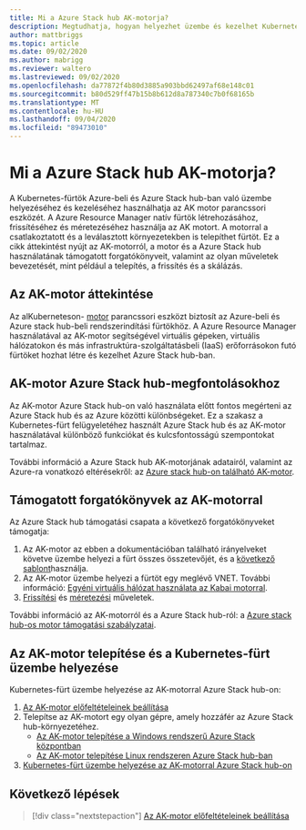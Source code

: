 ```yaml
---
title: Mi a Azure Stack hub AK-motorja?
description: Megtudhatja, hogyan helyezhet üzembe és kezelhet Kubernetes-fürtöt az Azure-ban és Azure Stack hub-ban az AK motor parancssori eszköz használatával.
author: mattbriggs
ms.topic: article
ms.date: 09/02/2020
ms.author: mabrigg
ms.reviewer: waltero
ms.lastreviewed: 09/02/2020
ms.openlocfilehash: da77872f4b80d3885a903bbd62497af68e148c01
ms.sourcegitcommit: b80d529ff47b15b8b612d8a787340c7b0f68165b
ms.translationtype: MT
ms.contentlocale: hu-HU
ms.lasthandoff: 09/04/2020
ms.locfileid: "89473010"
---
```

# <a name="what-is-the-aks-engine-on-azure-stack-hub"></a>Mi a Azure Stack hub AK-motorja?

A Kubernetes-fürtök Azure-beli és Azure Stack hub-ban való üzembe helyezéséhez és kezeléséhez használhatja az AK motor parancssori eszközét. A Azure Resource Manager natív fürtök létrehozásához, frissítéséhez és méretezéséhez használja az AK motort. A motorral a csatlakoztatott és a leválasztott környezetekben is telepíthet fürtöt. Ez a cikk áttekintést nyújt az AK-motorról, a motor és a Azure Stack hub használatának támogatott forgatókönyveit, valamint az olyan műveletek bevezetését, mint például a telepítés, a frissítés és a skálázás.

## <a name="overview-of-the-aks-engine"></a>Az AK-motor áttekintése

Az alKuberneteson- [motor](https://github.com/Azure/aks-engine) parancssori eszközt biztosít az Azure-beli és Azure stack hub-beli rendszerindítási fürtökhöz. A Azure Resource Manager használatával az AK-motor segítségével virtuális gépeken, virtuális hálózatokon és más infrastruktúra-szolgáltatásbeli (IaaS) erőforrásokon futó fürtöket hozhat létre és kezelhet Azure Stack hub-ban.

## <a name="aks-engine-on-azure-stack-hub-considerations"></a>AK-motor Azure Stack hub-megfontolásokhoz

Az AK-motor Azure Stack hub-on való használata előtt fontos megérteni az Azure Stack hub és az Azure közötti különbségeket. Ez a szakasz a Kubernetes-fürt felügyeletéhez használt Azure Stack hub és az AK-motor használatával különböző funkciókat és kulcsfontosságú szempontokat tartalmaz.

További információ a Azure Stack hub AK-motorjának adatairól, valamint az Azure-ra vonatkozó eltérésekről: az [Azure stack hub-on található AK-motor](https://github.com/Azure/aks-engine/blob/master/docs/topics/azure-stack.md).

## <a name="supported-scenarios-with-the-aks-engine"></a>Támogatott forgatókönyvek az AK-motorral

Az Azure Stack hub támogatási csapata a következő forgatókönyveket támogatja:

1.  Az AK-motor az ebben a dokumentációban található irányelveket követve üzembe helyezi a fürt összes összetevőjét, és a [következő sablont](https://github.com/Azure/aks-engine/tree/master/examples/azure-stack)használja.
2.  Az AK-motor üzembe helyezi a fürtöt egy meglévő VNET. További információ: [Egyéni virtuális hálózat használata az Kabai motorral](https://github.com/Azure/aks-engine/blob/master/docs/tutorials/custom-vnet.md).
3.  [Frissítési](azure-stack-kubernetes-aks-engine-upgrade.md) és [méretezési](azure-stack-kubernetes-aks-engine-scale.md) műveletek.

További információ az AK-motorról és a Azure Stack hub-ról: a [Azure stack hub-os motor támogatási szabályzatai](azure-stack-kubernetes-aks-engine-support.md).

## <a name="install-the-aks-engine-and-deploy-a-kubernetes-cluster"></a>Az AK-motor telepítése és a Kubernetes-fürt üzembe helyezése

Kubernetes-fürt üzembe helyezése az AK-motorral Azure Stack hub-on:

1. [Az AK-motor előfeltételeinek beállítása](azure-stack-kubernetes-aks-engine-set-up.md)
2. Telepítse az AK-motort egy olyan gépre, amely hozzáfér az Azure Stack hub-környezetéhez.
     - [Az AK-motor telepítése a Windows rendszerű Azure Stack központban](azure-stack-kubernetes-aks-engine-deploy-windows.md)
     - [Az AK-motor telepítése Linux rendszeren Azure Stack hub-ban](azure-stack-kubernetes-aks-engine-deploy-linux.md)
3. [Kubernetes-fürt üzembe helyezése az AK-motorral Azure Stack hub-on](azure-stack-kubernetes-aks-engine-deploy-cluster.md)

## <a name="next-steps"></a>Következő lépések

> [!div class="nextstepaction"]
> [Az AK-motor előfeltételeinek beállítása](azure-stack-kubernetes-aks-engine-set-up.md)